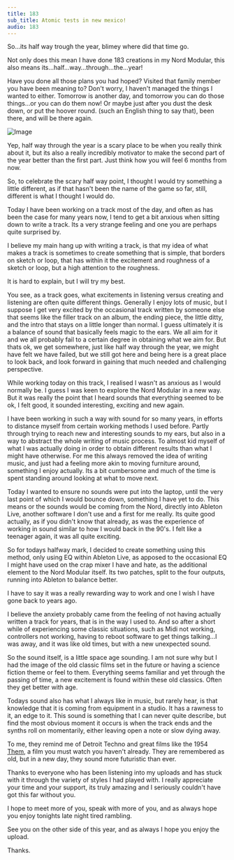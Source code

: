 ```yaml
---
title: 183
sub_title: Atomic tests in new mexico!
audio: 183
---
```


So…its half way trough the year, blimey where did that time go.

Not only does this mean I have done 183 creations in my Nord Modular, this also means its…half…way…through…the…year!

Have you done all those plans you had hoped? Visited that family member you have been meaning to? Don't worry, I haven't managed the things I wanted to either. Tomorrow is another day, and tomorrow you can do those things…or you can do them now! Or maybe just after you dust the desk down, or put the hoover round. (such an English thing to say that), been there, and will be there again.

![Image](/assets/img/Snd-183.png)

Yep, half way through the year is a scary place to be when you really think about it, but its also a really incredibly motivator to make the second part of the year better than the first part. Just think how you will feel 6 months from now.

So, to celebrate the scary half way point, I thought I would try something a little different, as if that hasn't been the name of the game so far, still, different is what I thought I would do.

Today I have been working on a track most of the day, and often as has been the case for many years now, I tend to get a bit anxious when sitting down to write a track. Its a very strange feeling and one you are perhaps quite surprised by.

I believe my main hang up with writing a track, is that my idea of what makes a track is sometimes to create something that is simple, that borders on sketch or loop, that has within it the excitement and roughness of a sketch or loop, but a high attention to the roughness.

It is hard to explain, but I will try my best.

You see, as a track goes, what excitements in listening versus creating and listening are often quite different things. Generally I enjoy lots of music, but I suppose I get very excited by the occasional track written by someone else that seems like the filler track on an album, the ending piece, the little ditty, and the intro that stays on a little longer than normal. I guess ultimately it is a balance of sound that basically feels magic to the ears. We all aim for it and we all probably fail to a certain degree in obtaining what we aim for. But thats ok, we get somewhere, just like half way through the year, we might have felt we have failed, but we still got here and being here is a great place to look back, and look forward in gaining that much needed and challenging perspective.

While working today on this track, I realised I wasn't as anxious as I would normally be. I guess I was keen to explore the Nord Modular in a new way. But it was really the point that I heard sounds that everything seemed to be ok, I felt good, it sounded interesting, exciting and new again.

I have been working in such a way with sound for so many years, in efforts to distance myself from certain working methods I used before. Partly through trying to reach new and interesting sounds to my ears, but also in a way to abstract the whole writing of music process. To almost kid myself of what I was actually doing in order to obtain different results than what I might have otherwise. For me this always removed the idea of writing music, and just had a feeling more akin to moving furniture around, something I enjoy actually. Its a bit cumbersome and much of the time is spent standing around looking at what to move next.

Today I wanted to ensure no sounds were put into the laptop, until the very last point of which I would bounce down, something I have yet to do. This means or the sounds would be coming from the Nord, directly into Ableton Live, another software I don't use and a first for me really. Its quite good actually, as if you didn't know that already, as was the experience of working in sound similar to how I would back in the 90's. I felt like a teenager again, it was all quite exciting.

So for todays halfway mark, I decided to create something using this method, only using EQ within Ableton Live, as apposed to the occasional EQ I might have used on the crap mixer I have and hate, as the additional element to the Nord Modular itself. Its two patches, split to the four outputs, running into Ableton to balance better.

I have to say it was a really rewarding way to work and one I wish I have gone back to years ago.

I believe the anxiety probably came from the feeling of not having actually written a track for years, that is in the way I used to. And so after a short while of experiencing some classic situations, such as Midi not working, controllers not working, having to reboot software to get things talking…I was away, and it was like old times, but with a new unexpected sound.

So the sound itself, is a little space age sounding. I am not sure why but I had the image of the old classic films set in the future or having a science fiction theme or feel to them. Everything seems familiar and yet through the passing of time, a new excitement is found within these old classics. Often they get better with age.

Todays sound also has what I always like in music, but rarely hear, is that knowledge that it is coming from equipment in a studio. It has a rawness to it, an edge to it. This sound is something that I can never quite describe, but find the most obvious moment it occurs is when the track ends and the synths roll on momentarily, either leaving open a note or slow dying away.

To me, they remind me of Detroit Techno and great films like the 1954 <a href="http://www.imdb.com/title/tt0047573/" title="Them" target="_blank">Them</a>, a film you must watch you haven't already. They are remembered as old, but in a new day, they sound more futuristic than ever.

Thanks to everyone who has been listening into my uploads and has stuck with it through the variety of styles I had played with. I really appreciate your time and your support, its truly amazing and I seriously couldn't have got this far without you.

I hope to meet more of you, speak with more of you, and as always hope you enjoy tonights late night tired rambling.

See you on the other side of this year, and as always I hope you enjoy the upload.

Thanks.